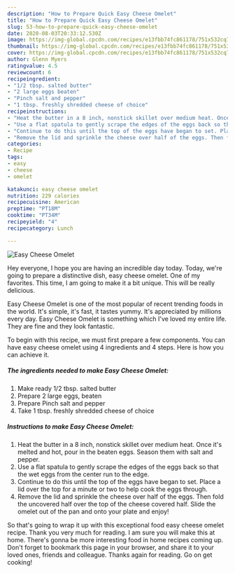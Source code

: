 ```yaml
---
description: "How to Prepare Quick Easy Cheese Omelet"
title: "How to Prepare Quick Easy Cheese Omelet"
slug: 53-how-to-prepare-quick-easy-cheese-omelet
date: 2020-08-03T20:33:12.530Z
image: https://img-global.cpcdn.com/recipes/e13fbb74fc861178/751x532cq70/easy-cheese-omelet-recipe-main-photo.jpg
thumbnail: https://img-global.cpcdn.com/recipes/e13fbb74fc861178/751x532cq70/easy-cheese-omelet-recipe-main-photo.jpg
cover: https://img-global.cpcdn.com/recipes/e13fbb74fc861178/751x532cq70/easy-cheese-omelet-recipe-main-photo.jpg
author: Glenn Myers
ratingvalue: 4.5
reviewcount: 6
recipeingredient:
- "1/2 tbsp. salted butter"
- "2 large eggs beaten"
- "Pinch salt and pepper"
- "1 tbsp. freshly shredded cheese of choice"
recipeinstructions:
- "Heat the butter in a 8 inch, nonstick skillet over medium heat. Once it&#39;s melted and hot, pour in the beaten eggs. Season them with salt and pepper."
- "Use a flat spatula to gently scrape the edges of the eggs back so that the wet eggs from the center run to the edge."
- "Continue to do this until the top of the eggs have began to set. Place a lid over the top for a minute or two to help cook the eggs through."
- "Remove the lid and sprinkle the cheese over half of the eggs. Then fold the uncovered half over the top of the cheese covered half. Slide the omelet out of the pan and onto your plate and enjoy!"
categories:
- Recipe
tags:
- easy
- cheese
- omelet

katakunci: easy cheese omelet 
nutrition: 229 calories
recipecuisine: American
preptime: "PT18M"
cooktime: "PT34M"
recipeyield: "4"
recipecategory: Lunch

---
```



![Easy Cheese Omelet](https://img-global.cpcdn.com/recipes/e13fbb74fc861178/751x532cq70/easy-cheese-omelet-recipe-main-photo.jpg)

Hey everyone, I hope you are having an incredible day today. Today, we're going to prepare a distinctive dish, easy cheese omelet. One of my favorites. This time, I am going to make it a bit unique. This will be really delicious.



Easy Cheese Omelet is one of the most popular of recent trending foods in the world. It's simple, it's fast, it tastes yummy. It's appreciated by millions every day. Easy Cheese Omelet is something which I've loved my entire life. They are fine and they look fantastic.


To begin with this recipe, we must first prepare a few components. You can have easy cheese omelet using 4 ingredients and 4 steps. Here is how you can achieve it.

<!--inarticleads1-->

##### The ingredients needed to make Easy Cheese Omelet:

1. Make ready 1/2 tbsp. salted butter
1. Prepare 2 large eggs, beaten
1. Prepare Pinch salt and pepper
1. Take 1 tbsp. freshly shredded cheese of choice




<!--inarticleads2-->

##### Instructions to make Easy Cheese Omelet:

1. Heat the butter in a 8 inch, nonstick skillet over medium heat. Once it&#39;s melted and hot, pour in the beaten eggs. Season them with salt and pepper.
1. Use a flat spatula to gently scrape the edges of the eggs back so that the wet eggs from the center run to the edge.
1. Continue to do this until the top of the eggs have began to set. Place a lid over the top for a minute or two to help cook the eggs through.
1. Remove the lid and sprinkle the cheese over half of the eggs. Then fold the uncovered half over the top of the cheese covered half. Slide the omelet out of the pan and onto your plate and enjoy!




So that's going to wrap it up with this exceptional food easy cheese omelet recipe. Thank you very much for reading. I am sure you will make this at home. There's gonna be more interesting food in home recipes coming up. Don't forget to bookmark this page in your browser, and share it to your loved ones, friends and colleague. Thanks again for reading. Go on get cooking!
